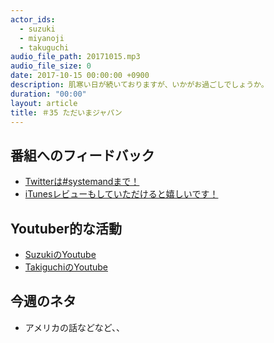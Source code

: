 ```yaml
---
actor_ids:
  - suzuki
  - miyanoji
  - takuguchi
audio_file_path: 20171015.mp3
audio_file_size: 0
date: 2017-10-15 00:00:00 +0900
description: 肌寒い日が続いておりますが、いかがお過ごしでしょうか。
duration: "00:00"
layout: article
title: ＃35 ただいまジャパン
---
```

## 番組へのフィードバック
* [Twitterは#systemandまで！](https://twitter.com/search?q=%23systemand)
* [iTunesレビューもしていただけると嬉しいです！](https://itunes.apple.com/jp/podcast/systemand-online/id1205168408?mt=2)

## Youtuber的な活動
* [SuzukiのYoutube](https://www.youtube.com/channel/UCqTozqKO5AWD8OccCnW3Rvw)
* [TakiguchiのYoutube](https://www.youtube.com/channel/UCtoXGiMeDggQPdGoanDE2sA)


## 今週のネタ
* アメリカの話などなど、、

